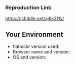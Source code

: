 <!-- 1. Provide a general summary of the issue in the Title above -->

<!-- 2. Enter your issue details below this comment. -->

<!-- FOR BUG REPORTS -->
### Reproduction Link
https://jsfiddle.net/aj6k3f1v/

## Your Environment
<!-- Include the following details: -->
* flatpickr version used:
* Browser name and version:
* OS and version:
